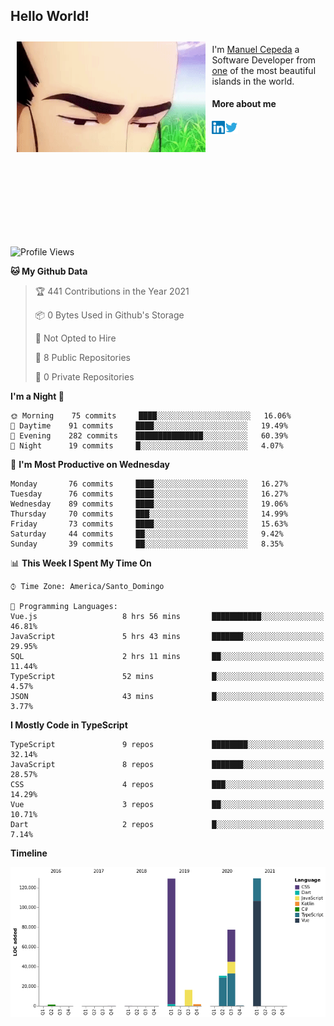 <h2> Hello World!</h2>

<div style="display:inline-block">
  <img alt="Ah, I see you're a man of culture as well" align="left" width="60%" style="margin: 10px" src="https://raw.githubusercontent.com/mecm1993/mecm1993/master/assets/background.gif">

  I'm [Manuel Cepeda](https://manuelcepeda.dev) a Software Developer from [one](https://en.wikipedia.org/wiki/Dominican_Republic) of the most beautiful islands in the world.

  #### More about me

  <a href="https://www.linkedin.com/in/manuel-cepeda-0336a999/">
    <img align="left" alt="Manuel Cepeda | LinkedIn" width="21px" src="https://raw.githubusercontent.com/mecm1993/mecm1993/master/assets/linkedin.svg" />
  </a>
  <a href="https://twitter.com/mecm1993">
    <img align="left" alt="Manuel Cepeda | Twitter" width="21px" src="https://raw.githubusercontent.com/mecm1993/mecm1993/master/assets/twitter.svg" />
  </a>
  <br />
  <br />
  <br />
  <br />
  <br />
  <br />
  <br />
  <br />
  <br />
  <br />
  <br />
</div>

<!--START_SECTION:waka-->
![Profile Views](http://img.shields.io/badge/Profile%20Views-0-blue)

**🐱 My Github Data** 

> 🏆 441 Contributions in the Year 2021
 > 
> 📦 0 Bytes Used in Github's Storage 
 > 
> 🚫 Not Opted to Hire
 > 
> 📜 8 Public Repositories 
 > 
> 🔑 0 Private Repositories  
 > 
**I'm a Night 🦉** 

```text
🌞 Morning    75 commits     ████░░░░░░░░░░░░░░░░░░░░░   16.06% 
🌆 Daytime    91 commits     ████░░░░░░░░░░░░░░░░░░░░░   19.49% 
🌃 Evening    282 commits    ███████████████░░░░░░░░░░   60.39% 
🌙 Night      19 commits     █░░░░░░░░░░░░░░░░░░░░░░░░   4.07%

```
📅 **I'm Most Productive on Wednesday** 

```text
Monday       76 commits     ████░░░░░░░░░░░░░░░░░░░░░   16.27% 
Tuesday      76 commits     ████░░░░░░░░░░░░░░░░░░░░░   16.27% 
Wednesday    89 commits     ████░░░░░░░░░░░░░░░░░░░░░   19.06% 
Thursday     70 commits     ███░░░░░░░░░░░░░░░░░░░░░░   14.99% 
Friday       73 commits     ████░░░░░░░░░░░░░░░░░░░░░   15.63% 
Saturday     44 commits     ██░░░░░░░░░░░░░░░░░░░░░░░   9.42% 
Sunday       39 commits     ██░░░░░░░░░░░░░░░░░░░░░░░   8.35%

```


📊 **This Week I Spent My Time On** 

```text
⌚︎ Time Zone: America/Santo_Domingo

💬 Programming Languages: 
Vue.js                   8 hrs 56 mins       ███████████░░░░░░░░░░░░░░   46.81% 
JavaScript               5 hrs 43 mins       ███████░░░░░░░░░░░░░░░░░░   29.95% 
SQL                      2 hrs 11 mins       ██░░░░░░░░░░░░░░░░░░░░░░░   11.44% 
TypeScript               52 mins             █░░░░░░░░░░░░░░░░░░░░░░░░   4.57% 
JSON                     43 mins             █░░░░░░░░░░░░░░░░░░░░░░░░   3.77%

```

**I Mostly Code in TypeScript** 

```text
TypeScript               9 repos             ████████░░░░░░░░░░░░░░░░░   32.14% 
JavaScript               8 repos             ███████░░░░░░░░░░░░░░░░░░   28.57% 
CSS                      4 repos             ███░░░░░░░░░░░░░░░░░░░░░░   14.29% 
Vue                      3 repos             ██░░░░░░░░░░░░░░░░░░░░░░░   10.71% 
Dart                     2 repos             █░░░░░░░░░░░░░░░░░░░░░░░░   7.14%

```


**Timeline**

![Chart not found](https://raw.githubusercontent.com/mecm1993/mecm1993/master/charts/bar_graph.png) 


<!--END_SECTION:waka-->